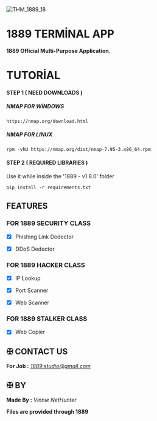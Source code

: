 ![THM_1889_18](https://github.com/user-attachments/assets/96460f2a-8fa9-415d-973b-d25ef781c6b6)


# 1889 TERMİNAL APP


**1889 Official Multi-Purpose Application.**


# TUTORİAL


#### STEP 1 ( NEED DOWNLOADS )


##### NMAP FOR WİNDOWS


```
https://nmap.org/download.html
```


##### NMAP FOR LINUX 


```
rpm -vhU https://nmap.org/dist/nmap-7.95-3.x86_64.rpm
```


#### STEP 2 ( REQUIRED LIBRARIES )


Use it while inside the '1889 - v1.8.0' folder


```
pip install -r requirements.txt
```


## FEATURES 


### FOR 1889 SECURITY CLASS

- [x] Phishing Link Dedector
- [x] DDoS Dedector  



### FOR 1889 HACKER CLASS 

- [x] IP Lookup
- [x] Port Scanner
- [x] Web Scanner



### FOR 1889 STALKER CLASS

- [x] Web Copier



## ✠ CONTACT US 


**For Job :** *1889.studio@gmail.com*


## ✠ BY 


**Made By :** *Vinnie NetHunter*


**Files are provided through 1889**
